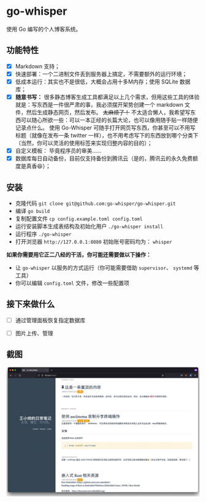 # go-whisper

使用 Go 编写的个人博客系统。

## 功能特性

- [x] Markdown 支持；
- [x] 快速部署：一个二进制文件丢到服务器上搞定，不需要额外的运行环境；
- [x] 低成本运行：其实也不是很低，大概会占用十多M内存；使用 SQLite 数据库； 
- [x] **随意书写：** 很多静态博客生成工具都满足以上几个需求，但用这些工具的体验就是：写东西是一件很严肃的事，我必须摆开架势创建一个 markdown 文件，然后生成静态网页，然后发布。 ~~太麻烦了！~~  不太适合懒人，我希望写东西可以随心所欲一些：可以一本正经的长篇大论，也可以像用随手贴一样随便记录点什么。 使用 Go-Whisper 可随手打开网页写东西，你甚至可以不用写标题（就像在发布一条 twitter 一样），也不用考虑写下的东西放到哪个分类下（当然，你可以灵活的使用标签来实现归整内容的目的）；
- [x] 自定义模板： 毕竟程序员的审美……
- [x] 数据库每日自动备份，目前仅支持备份到腾讯云（是的，腾讯云的永久免费额度是真香😆）； 

## 安装

- 克隆代码 `git clone git@github.com:go-whisper/go-whisper.git`
- 编译 `go build`
- 复制配置文件 `cp config.example.toml config.toml`
- 运行安装脚本生成表结构及初始化用户 `./go-whisper install`
- 运行程序 `./go-whisper` 
- 打开浏览器 `http://127.0.0.1:8080` 初始账号密码均为： `whisper`

**如果你需要用它正二八经的干活，你可能还需要做以下操作：**
- 让 `go-whisper` 以服务的方式运行（你可能需要借助 `supervisor`、 `systemd` 等工具）  
- 你可以编辑 `config.toml` 文件，修改一些配置项  

## 接下来做什么

- [ ] 通过管理面板恢复指定数据库
- [ ] 图片上传、管理


## 截图

![屏幕截图](./screenshot.jpg)

